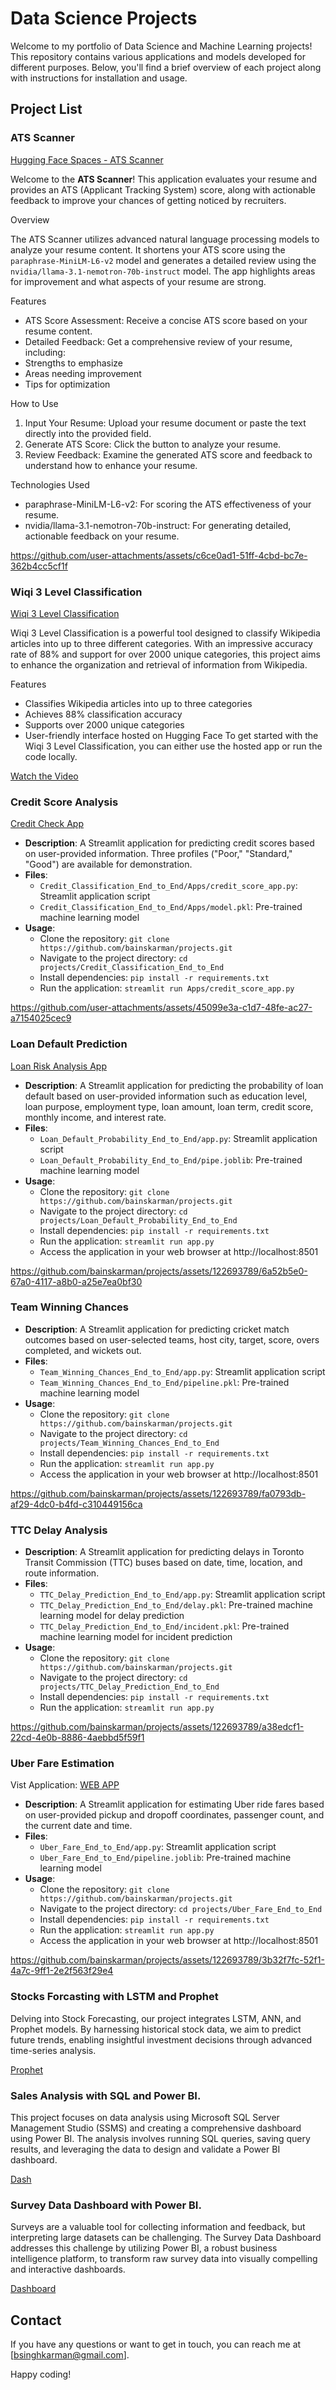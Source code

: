 # Data Science Projects

Welcome to my portfolio of Data Science and Machine Learning projects! This repository contains various applications and models developed for different purposes. Below, you'll find a brief overview of each project along with instructions for installation and usage.

## Project List

### ATS Scanner

[Hugging Face Spaces - ATS Scanner](https://huggingface.co/spaces/bainskarman/ATSScanner)


Welcome to the **ATS Scanner**! This application evaluates your resume and provides an ATS (Applicant Tracking System) score, along with actionable feedback to improve your chances of getting noticed by recruiters.

Overview

The ATS Scanner utilizes advanced natural language processing models to analyze your resume content. It shortens your ATS score using the `paraphrase-MiniLM-L6-v2` model and generates a detailed review using the `nvidia/llama-3.1-nemotron-70b-instruct` model. The app highlights areas for improvement and what aspects of your resume are strong.

Features

- ATS Score Assessment: Receive a concise ATS score based on your resume content.
- Detailed Feedback: Get a comprehensive review of your resume, including:
- Strengths to emphasize
- Areas needing improvement
- Tips for optimization

How to Use

1. Input Your Resume: Upload your resume document or paste the text directly into the provided field.
2. Generate ATS Score: Click the button to analyze your resume.
3. Review Feedback: Examine the generated ATS score and feedback to understand how to enhance your resume.

Technologies Used

- paraphrase-MiniLM-L6-v2: For scoring the ATS effectiveness of your resume.
- nvidia/llama-3.1-nemotron-70b-instruct: For generating detailed, actionable feedback on your resume.

https://github.com/user-attachments/assets/c6ce0ad1-51ff-4cbd-bc7e-362b4cc5cf1f

### Wiqi 3 Level Classification

[Wiqi 3 Level Classification](https://huggingface.co/spaces/bainskarman/WiqiClassification)

Wiqi 3 Level Classification is a powerful tool designed to classify Wikipedia articles into up to three different categories. With an impressive accuracy rate of 88% and support for over 2000 unique categories, this project aims to enhance the organization and retrieval of information from Wikipedia.

Features
- Classifies Wikipedia articles into up to three categories
- Achieves 88% classification accuracy
- Supports over 2000 unique categories
- User-friendly interface hosted on Hugging Face
To get started with the Wiqi 3 Level Classification, you can either use the hosted app or run the code locally.


[Watch the Video](https://github.com/user-attachments/assets/384eaed3-f3d5-4ef0-b37e-16bed7e3de37)



### Credit Score Analysis
[Credit Check App](https://creditchecker.streamlit.app/)
- **Description**: A Streamlit application for predicting credit scores based on user-provided information. Three profiles ("Poor," "Standard," "Good") are available for demonstration.
- **Files**:
  - `Credit_Classification_End_to_End/Apps/credit_score_app.py`: Streamlit application script
  - `Credit_Classification_End_to_End/Apps/model.pkl`: Pre-trained machine learning model
- **Usage**:
  - Clone the repository: `git clone https://github.com/bainskarman/projects.git`
  - Navigate to the project directory: `cd projects/Credit_Classification_End_to_End`
  - Install dependencies: `pip install -r requirements.txt`
  - Run the application: `streamlit run Apps/credit_score_app.py`

https://github.com/user-attachments/assets/45099e3a-c1d7-48fe-ac27-a7154025cec9

### Loan Default Prediction
[Loan Risk Analysis App](https://loanriskanalysis.streamlit.app/)
- **Description**: A Streamlit application for predicting the probability of loan default based on user-provided information such as education level, loan purpose, employment type, loan amount, loan term, credit score, monthly income, and interest rate.
- **Files**:
  - `Loan_Default_Probability_End_to_End/app.py`: Streamlit application script
  - `Loan_Default_Probability_End_to_End/pipe.joblib`: Pre-trained machine learning model
- **Usage**:
  - Clone the repository: `git clone https://github.com/bainskarman/projects.git`
  - Navigate to the project directory: `cd projects/Loan_Default_Probability_End_to_End`
  - Install dependencies: `pip install -r requirements.txt`
  - Run the application: `streamlit run app.py`
  - Access the application in your web browser at http://localhost:8501

https://github.com/bainskarman/projects/assets/122693789/6a52b5e0-67a0-4117-a8b0-a25e7ea0bf30

### Team Winning Chances

- **Description**: A Streamlit application for predicting cricket match outcomes based on user-selected teams, host city, target, score, overs completed, and wickets out.
- **Files**:
  - `Team_Winning_Chances_End_to_End/app.py`: Streamlit application script
  - `Team_Winning_Chances_End_to_End/pipeline.pkl`: Pre-trained machine learning model
- **Usage**:
  - Clone the repository: `git clone https://github.com/bainskarman/projects.git`
  - Navigate to the project directory: `cd projects/Team_Winning_Chances_End_to_End`
  - Install dependencies: `pip install -r requirements.txt`
  - Run the application: `streamlit run app.py`
  - Access the application in your web browser at http://localhost:8501

https://github.com/bainskarman/projects/assets/122693789/fa0793db-af29-4dc0-b4fd-c310449156ca

### TTC Delay Analysis

- **Description**: A Streamlit application for predicting delays in Toronto Transit Commission (TTC) buses based on date, time, location, and route information.
- **Files**:
  - `TTC_Delay_Prediction_End_to_End/app.py`: Streamlit application script
  - `TTC_Delay_Prediction_End_to_End/delay.pkl`: Pre-trained machine learning model for delay prediction
  - `TTC_Delay_Prediction_End_to_End/incident.pkl`: Pre-trained machine learning model for incident prediction
- **Usage**:
  - Clone the repository: `git clone https://github.com/bainskarman/projects.git`
  - Navigate to the project directory: `cd projects/TTC_Delay_Prediction_End_to_End`
  - Install dependencies: `pip install -r requirements.txt`
  - Run the application: `streamlit run app.py`

https://github.com/bainskarman/projects/assets/122693789/a38edcf1-22cd-4e0b-8886-4aebbd5f59f1

### Uber Fare Estimation
Vist Application: [WEB APP](https://ubercostestimation.streamlit.app/)
- **Description**: A Streamlit application for estimating Uber ride fares based on user-provided pickup and dropoff coordinates, passenger count, and the current date and time.
- **Files**:
  - `Uber_Fare_End_to_End/app.py`: Streamlit application script
  - `Uber_Fare_End_to_End/pipeline.joblib`: Pre-trained machine learning model
- **Usage**:
  - Clone the repository: `git clone https://github.com/bainskarman/projects.git`
  - Navigate to the project directory: `cd projects/Uber_Fare_End_to_End`
  - Install dependencies: `pip install -r requirements.txt`
  - Run the application: `streamlit run app.py`
  - Access the application in your web browser at http://localhost:8501

https://github.com/bainskarman/projects/assets/122693789/3b32f7fc-52f1-4a7c-9ff1-2e2f563f29e4
  
### Stocks Forcasting with LSTM and Prophet
Delving into Stock Forecasting, our project integrates LSTM, ANN, and Prophet models. By harnessing historical stock data, we aim to predict future trends, enabling insightful investment decisions through advanced time-series analysis.

[Prophet](https://github.com/bainskarman/projects/assets/122693789/4b77dbf8-a5fc-4cfd-867f-3832373c784f)

### Sales Analysis with SQL and Power BI.
This project focuses on data analysis using Microsoft SQL Server Management Studio (SSMS) and creating a comprehensive dashboard using Power BI. The analysis involves running SQL queries, saving query results, and leveraging the data to design and validate a Power BI dashboard.

[Dash](https://github.com/bainskarman/projects/assets/122693789/edcdf20f-40c9-495e-9ea4-762372562d92)

### Survey Data Dashboard with Power BI.
Surveys are a valuable tool for collecting information and feedback, but interpreting large datasets can be challenging. The Survey Data Dashboard addresses this challenge by utilizing Power BI, a robust business intelligence platform, to transform raw survey data into visually compelling and interactive dashboards.

[Dashboard](https://github.com/bainskarman/projects/assets/122693789/66d92832-228c-4fbe-86a3-1f14139c3e9f)
## Contact

If you have any questions or want to get in touch, you can reach me at [bsinghkarman@gmail.com].

Happy coding!

